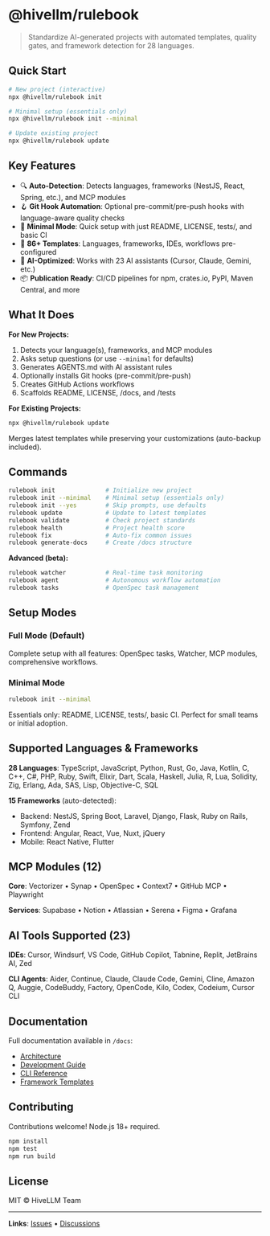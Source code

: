 # @hivellm/rulebook

> Standardize AI-generated projects with automated templates, quality gates, and framework detection for 28 languages.

## Quick Start

```bash
# New project (interactive)
npx @hivellm/rulebook init

# Minimal setup (essentials only)
npx @hivellm/rulebook init --minimal

# Update existing project
npx @hivellm/rulebook update
```

## Key Features

- 🔍 **Auto-Detection**: Detects languages, frameworks (NestJS, React, Spring, etc.), and MCP modules
- 🪝 **Git Hook Automation**: Optional pre-commit/pre-push hooks with language-aware quality checks
- 🎯 **Minimal Mode**: Quick setup with just README, LICENSE, tests/, and basic CI
- 📝 **86+ Templates**: Languages, frameworks, IDEs, workflows pre-configured
- 🤖 **AI-Optimized**: Works with 23 AI assistants (Cursor, Claude, Gemini, etc.)
- 📦 **Publication Ready**: CI/CD pipelines for npm, crates.io, PyPI, Maven Central, and more

## What It Does

**For New Projects:**
1. Detects your language(s), frameworks, and MCP modules
2. Asks setup questions (or use `--minimal` for defaults)
3. Generates AGENTS.md with AI assistant rules
4. Optionally installs Git hooks (pre-commit/pre-push)
5. Creates GitHub Actions workflows
6. Scaffolds README, LICENSE, /docs, and /tests

**For Existing Projects:**
```bash
npx @hivellm/rulebook update
```
Merges latest templates while preserving your customizations (auto-backup included).

## Commands

```bash
rulebook init              # Initialize new project
rulebook init --minimal    # Minimal setup (essentials only)
rulebook init --yes        # Skip prompts, use defaults
rulebook update            # Update to latest templates
rulebook validate          # Check project standards
rulebook health            # Project health score
rulebook fix               # Auto-fix common issues
rulebook generate-docs     # Create /docs structure
```

**Advanced (beta):**
```bash
rulebook watcher           # Real-time task monitoring
rulebook agent             # Autonomous workflow automation
rulebook tasks             # OpenSpec task management
```

## Setup Modes

### Full Mode (Default)
Complete setup with all features: OpenSpec tasks, Watcher, MCP modules, comprehensive workflows.

### Minimal Mode
```bash
rulebook init --minimal
```
Essentials only: README, LICENSE, tests/, basic CI. Perfect for small teams or initial adoption.

## Supported Languages & Frameworks

**28 Languages**: TypeScript, JavaScript, Python, Rust, Go, Java, Kotlin, C, C++, C#, PHP, Ruby, Swift, Elixir, Dart, Scala, Haskell, Julia, R, Lua, Solidity, Zig, Erlang, Ada, SAS, Lisp, Objective-C, SQL

**15 Frameworks** (auto-detected):
- Backend: NestJS, Spring Boot, Laravel, Django, Flask, Ruby on Rails, Symfony, Zend
- Frontend: Angular, React, Vue, Nuxt, jQuery
- Mobile: React Native, Flutter

## MCP Modules (12)

**Core**: Vectorizer • Synap • OpenSpec • Context7 • GitHub MCP • Playwright

**Services**: Supabase • Notion • Atlassian • Serena • Figma • Grafana

## AI Tools Supported (23)

**IDEs**: Cursor, Windsurf, VS Code, GitHub Copilot, Tabnine, Replit, JetBrains AI, Zed

**CLI Agents**: Aider, Continue, Claude, Claude Code, Gemini, Cline, Amazon Q, Auggie, CodeBuddy, Factory, OpenCode, Kilo, Codex, Codeium, Cursor CLI

## Documentation

Full documentation available in `/docs`:
- [Architecture](docs/ARCHITECTURE.md)
- [Development Guide](docs/DEVELOPMENT.md)
- [CLI Reference](docs/CLI.md)
- [Framework Templates](templates/frameworks/)

## Contributing

Contributions welcome! Node.js 18+ required.

```bash
npm install
npm test
npm run build
```

## License

MIT © HiveLLM Team

---

**Links**: [Issues](https://github.com/hivellm/rulebook/issues) • [Discussions](https://github.com/hivellm/rulebook/discussions)
